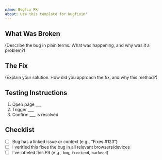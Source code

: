 ```yaml
---
name: Bugfix PR
about: Use this template for bugfixin'
---
```


## What Was Broken

(Describe the bug in plain terms. What was happening, and why was it a problem?)

## The Fix

(Explain your solution. How did you approach the fix, and why this method?)

## Testing Instructions

1. Open page ___
2. Trigger ___
3. Confirm ___ is resolved

## Checklist

- [ ] Bug has a linked issue or context (e.g., “Fixes #123”)
- [ ] I verified this fixes the bug in all relevant browsers/devices
- [ ] I’ve labeled this PR (e.g., `bug`, `frontend`, `backend`)
